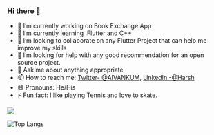 ### Hi there 👋



- 🔭 I’m currently working on Book Exchange App
- 🌱 I’m currently learning .Flutter and C++
- 👯 I’m looking to collaborate on any Flutter Project that can help me improve my skills
- 🤔 I’m looking for help with any good recommendation for an open source project.
- 💬 Ask me about anything appropriate
- 📫 How to reach me: [Twitter- @AIVANKUM](https://twitter.com/AIVANKUM), [LinkedIn -@Harsh](https://www.linkedin.com/in/harsh-bhudolia/)
- 😄 Pronouns: He/His
- ⚡ Fun fact: I like playing Tennis and love to skate.


<img src='https://github-readme-stats.vercel.app/api?username=HARSHBHUDOLIA&&show_icons=true&title_color=ffffff&icon_color=bb2acf&text_color=daf7dc&bg_color=151515'>

![Top Langs](https://github-readme-stats.vercel.app/api/top-langs/?username=HARSHBHUDOLIA&theme=tokyonight)

